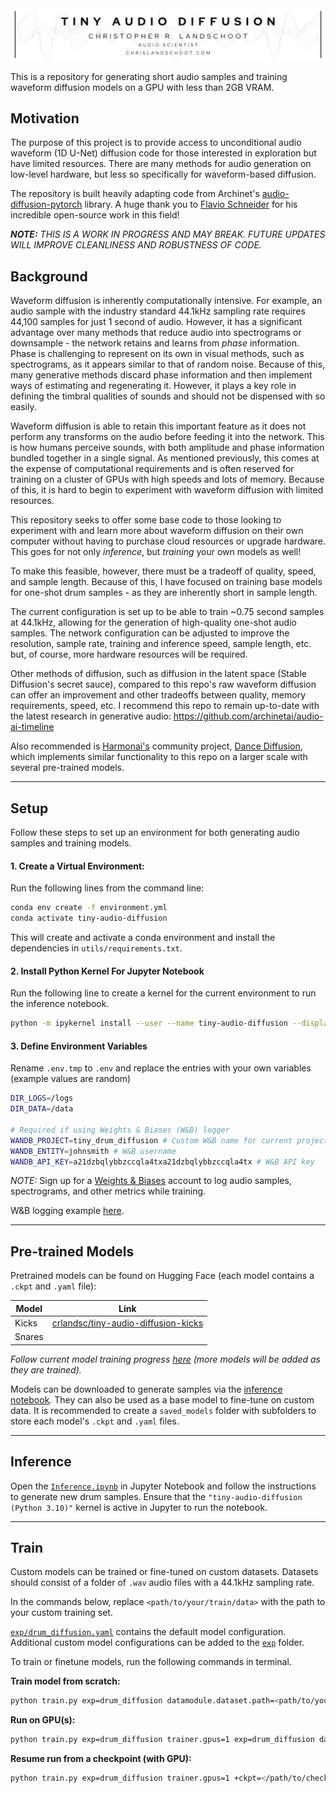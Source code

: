 <div align="center">
    <img src="./images/CL Banner.png"/>
</div>

This is a repository for generating short audio samples and training waveform diffusion models on a GPU with less than 2GB VRAM.

## Motivation

The purpose of this project is to provide access to unconditional audio waveform (1D U-Net) diffusion code for those interested in exploration but have limited resources. There are many methods for audio generation on low-level hardware, but less so specifically for waveform-based diffusion.

The repository is built heavily adapting code from Archinet's [audio-diffusion-pytorch](https://github.com/archinetai/audio-diffusion-pytorch) library. A huge thank you to [Flavio Schneider](https://github.com/flavioschneider) for his incredible open-source work in this field!

***NOTE:*** *THIS IS A WORK IN PROGRESS AND MAY BREAK. FUTURE UPDATES WILL IMPROVE CLEANLINESS AND ROBUSTNESS OF CODE.*


## Background

Waveform diffusion is inherently computationally intensive. For example, an audio sample with the industry standard 44.1kHz sampling rate requires 44,100 samples for just 1 second of audio. However, it has a significant advantage over many methods that reduce audio into spectrograms or downsample - the network retains and learns from *phase* information. Phase is challenging to represent on its own in visual methods, such as spectrograms, as it appears similar to that of random noise. Because of this, many generative methods discard phase information and then implement ways of estimating and regenerating it. However, it plays a key role in defining the timbral qualities of sounds and should not be dispensed with so easily.

Waveform diffusion is able to retain this important feature as it does not perform any transforms on the audio before feeding it into the network. This is how humans perceive sounds, with both amplitude and phase information bundled together in a single signal. As mentioned previously, this comes at the expense of computational requirements and is often reserved for training on a cluster of GPUs with high speeds and lots of memory. Because of this, it is hard to begin to experiment with waveform diffusion with limited resources.

This repository seeks to offer some base code to those looking to experiment with and learn more about waveform diffusion on their own computer without having to purchase cloud resources or upgrade hardware. This goes for not only *inference*, but *training* your own models as well!

To make this feasible, however, there must be a tradeoff of quality, speed, and sample length. Because of this, I have focused on training base models for one-shot drum samples - as they are inherently short in sample length.

The current configuration is set up to be able to train ~0.75 second samples at 44.1kHz, allowing for the generation of high-quality one-shot audio samples. The network configuration can be adjusted to improve the resolution, sample rate, training and inference speed, sample length, etc. but, of course, more hardware resources will be required.

Other methods of diffusion, such as diffusion in the latent space (Stable Diffusion's secret sauce), compared to this repo's raw waveform diffusion can offer an improvement and other tradeoffs between quality, memory requirements, speed, etc. I recommend this repo to remain up-to-date with the latest research in generative audio: https://github.com/archinetai/audio-ai-timeline

Also recommended is [Harmonai's](https://www.harmonai.org/) community project, [Dance Diffusion](https://github.com/Harmonai-org/sample-generator), which implements similar functionality to this repo on a larger scale with several pre-trained models.

---


## Setup

Follow these steps to set up an environment for both generating audio samples and training models.

#### 1. Create a Virtual Environment:

Run the following lines from the command line:
```bash
conda env create -f environment.yml
conda activate tiny-audio-diffusion
```

This will create and activate a conda environment and install the dependencies in `utils/requirements.txt`.

#### 2. Install Python Kernel For Jupyter Notebook
Run the following line to create a kernel for the current environment to run the inference notebook.

```bash
python -m ipykernel install --user --name tiny-audio-diffusion --display-name "tiny-audio-diffusion (Python 3.10)"
```

#### 3. Define Environment Variables
Rename `.env.tmp` to `.env` and replace the entries with your own variables (example values are random)

```bash
DIR_LOGS=/logs
DIR_DATA=/data

# Required if using Weights & Biases (W&B) logger
WANDB_PROJECT=tiny_drum_diffusion # Custom W&B name for current project
WANDB_ENTITY=johnsmith # W&B username
WANDB_API_KEY=a21dzbqlybbzccqla4txa21dzbqlybbzccqla4tx # W&B API key
```

*NOTE:* Sign up for a [Weights & Biases](https://wandb.ai/site) account to log audio samples, spectrograms, and other metrics while training.

W&B logging example [here](https://wandb.ai/crlandsc/unconditional-drum-diffusion?workspace=user-crlandsc).

---


## Pre-trained Models
Pretrained models can be found on Hugging Face (each model contains a `.ckpt` and `.yaml` file):

|Model|Link|
|---|---|
|Kicks|[crlandsc/tiny-audio-diffusion-kicks](https://huggingface.co/crlandsc/tiny-audio-diffusion-kicks)|
|Snares||

*Follow current model training progress [here](https://wandb.ai/crlandsc/unconditional-drum-diffusion?workspace=user-crlandsc) (more models will be added as they are trained).*

Models can be downloaded to generate samples via the [inference notebook](Inference.ipynb). They can also be used as a base model to fine-tune on custom data. It is recommended to create a `saved_models` folder with subfolders to store each model's `.ckpt` and `.yaml` files.

---


## Inference
Open the [`Inference.ipynb`](Inference.ipynb) in Jupyter Notebook and follow the instructions to generate new drum samples. Ensure that the `"tiny-audio-diffusion (Python 3.10)"` kernel is active in Jupyter to run the notebook.

---


## Train
Custom models can be trained or fine-tuned on custom datasets. Datasets should consist of a folder of `.wav` audio files with a 44.1kHz sampling rate.

In the commands below, replace `<path/to/your/train/data>` with the path to your custom training set.

[`exp/drum_diffusion.yaml`](exp/drum_diffusion.yaml) contains the default model configuration. Additional custom model configurations can be added to the [`exp`](exp/) folder.

To train or finetune models, run the following commands in terminal.

**Train model from scratch:**

```bash
python train.py exp=drum_diffusion datamodule.dataset.path=<path/to/your/train/data>
```

**Run on GPU(s):**

```bash
python train.py exp=drum_diffusion trainer.gpus=1 exp=drum_diffusion datamodule.dataset.path=<path/to/your/train/data>
```

**Resume run from a checkpoint (with GPU):**

```bash
python train.py exp=drum_diffusion trainer.gpus=1 +ckpt=</path/to/checkpoint.ckpt> exp=drum_diffusion datamodule.dataset.path=<path/to/your/train/data>
```
